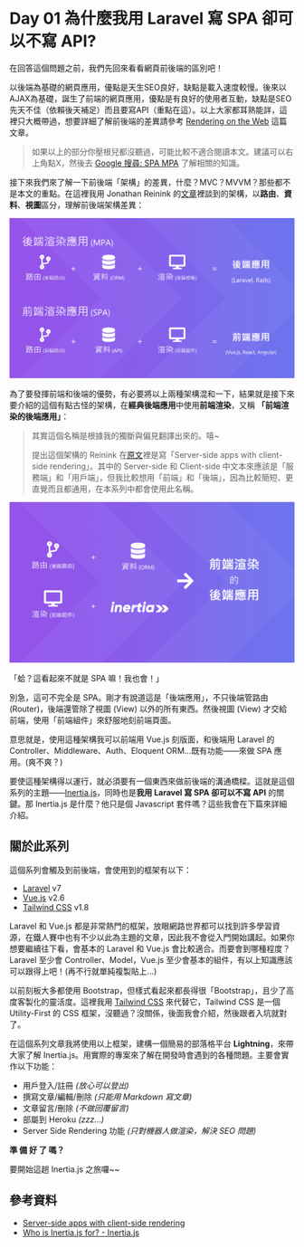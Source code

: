 # Day 01 為什麼我用 Laravel 寫 SPA 卻可以不寫 API?

在回答這個問題之前，我們先回來看看網頁前後端的區別吧！

以後端為基礎的網頁應用，優點是天生SEO良好，缺點是載入速度較慢。後來以AJAX為基礎，誕生了前端的網頁應用，優點是有良好的使用者互動，缺點是SEO先天不佳（依賴後天補足）而且要寫API（重點在這）。以上大家都耳熟能詳，這裡只大概帶過，想要詳細了解前後端的差異請參考 [Rendering on the Web](https://developers.google.com/web/updates/2019/02/rendering-on-the-web) 這篇文章。

> 如果以上的部分你壓根兒都沒聽過，可能比較不適合閱讀本文。建議可以右上角點X，然後去 [Google 搜尋: SPA MPA](https://www.google.com/search?q=spa+mpa) 了解相關的知識。

接下來我們來了解一下前後端「架構」的差異，什麼？MVC？MVVM？那些都不是本文的重點。在這裡我用 Jonathan Reinink 的[文章](https://reinink.ca/articles/server-side-apps-with-client-side-rendering)裡談到的架構，以**路由**、**資料**、**視圖**區分，理解前後端架構差異：

![前後端架構差異](../images/day01-01.jpg)

為了要發揮前端和後端的優勢，有必要將以上兩種架構混和一下，結果就是接下來要介紹的這個有點古怪的架構，在**經典後端應用**中使用**前端渲染**，又稱 **「前端渲染的後端應用」**：

> 其實這個名稱是根據我的獨斷與偏見翻譯出來的。嘻~
>
> 提出這個架構的 Reinink 在[原文](https://reinink.ca/articles/server-side-apps-with-client-side-rendering)裡是寫「Server-side apps with client-side rendering」。其中的 Server-side 和 Client-side 中文本來應該是「服務端」和「用戶端」，但我比較想用「前端」和「後端」，因為比較簡短、更直覺而且都通用，在本系列中都會使用此名稱。

![後端路由+ORM資料+前端組件渲染=前端渲染的後端應用架構](../images/day01-02.jpg)

「蛤？這看起來不就是 SPA 嘛！我也會！」

別急，這可不完全是 SPA。剛才有說道這是「後端應用」，不只後端管路由 (Router)，後端還管除了視圖 (View) 以外的所有東西。然後視圖 (View) 才交給前端，使用「前端組件」來舒服地刻前端頁面。

意思就是，使用這種架構我可以前端用 Vue.js 刻版面，和後端用 Laravel 的 Controller、Middleware、Auth、Eloquent ORM...既有功能——來做 SPA 應用。(爽不爽？)

要使這種架構得以運行，就必須要有一個東西來做前後端的溝通橋樑。這就是這個系列的主題——[Inertia.js](https://inertiajs.com/)，同時也是**我用 Laravel 寫 SPA 卻可以不寫 API** 的關鍵。那 Inertia.js 是什麼？他只是個 Javascript 套件嗎？這些我會在下篇來詳細介紹。

## 關於此系列

這個系列會觸及到前後端，會使用到的框架有以下：

* [Laravel](https://laravel.com/) v7
* [Vue.js](https://cn.vuejs.org/) v2.6
* [Tailwind CSS](https://tailwindcss.com/) v1.8

Laravel 和 Vue.js 都是非常熱門的框架，放眼網路世界都可以找到許多學習資源，在鐵人賽中也有不少以此為主題的文章，因此我不會從入門開始講起。如果你想要繼續往下看，會基本的 Laravel 和 Vue.js 會比較適合。而要會到哪種程度？Laravel 至少會 Controller、Model，Vue.js 至少會基本的組件，有以上知識應該可以跟得上吧！(再不行就單純複製貼上...)

以前刻板大多都使用 Bootstrap，但樣式看起來都長得很「Bootstrap」，且少了高度客製化的靈活度。這裡我用 [Tailwind CSS](https://tailwindcss.com/) 來代替它，Tailwind CSS 是一個 Utility-First 的 CSS 框架，沒聽過？沒關係，後面我會介紹，然後跟者入坑就對了。

在這個系列文章我將使用以上框架，建構一個簡易的部落格平台 **Lightning**，來帶大家了解 Inertia.js。用實際的專案來了解在開發時會遇到的各種問題。主要會實作以下功能：

* 用戶登入/註冊 *(放心可以登出)*
* 撰寫文章/編輯/刪除 *(只能用 Markdown 寫文章)*
* 文章留言/刪除 *(不做回覆留言)*
* 部屬到 Heroku *(zzz...)*
* Server Side Rendering 功能 *(只對機器人做渲染，解決 SEO 問題)*

**準 備 好 了 嗎？**

要開始這趟 Inertia.js 之旅囉~~

## 參考資料

* [Server-side apps with client-side rendering](https://reinink.ca/articles/server-side-apps-with-client-side-rendering)
* [Who is Inertia.js for? - Inertia.js](https://inertiajs.com/who-is-it-for)
